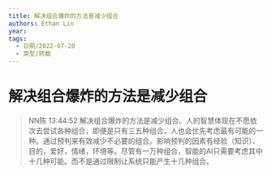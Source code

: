 ```yaml
---
title: 解决组合爆炸的方法是减少组合
authors: Ethan Lin
year:
tags:
  - 日期/2022-07-20 
  - 类型/转载  
---
```



# 解决组合爆炸的方法是减少组合





> NN陈  13:44:52
解决组合爆炸的方法是减少组合。人的智慧体现在不愿依次去尝试各种组合，即便是只有三五种组合，人也会优先考虑最有可能的一种。通过预判来有效减少不必要的组合。影响预判的因素有经验（知识）、目的，爱好，情绪，环境等。尽管有一万种组合，智能的AI只需要考虑其中十几种可能。而不是通过限制让系统只能产生十几种组合。